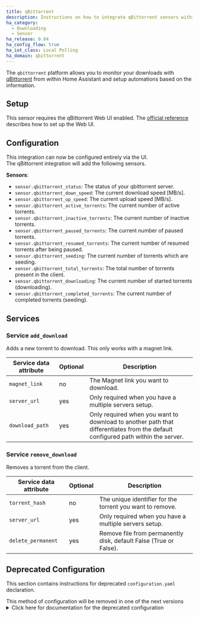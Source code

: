 ```yaml
---
title: qBittorrent
description: Instructions on how to integrate qBittorrent sensors within Home Assistant.
ha_category:
  - Downloading
  - Sensor
ha_release: 0.84
ha_config_flow: true
ha_iot_class: Local Polling
ha_domain: qbittorrent
---
```


The `qbittorrent` platform allows you to monitor your downloads with [qBittorrent](https://www.qbittorrent.org/) from within Home Assistant and setup automations based on the information.

## Setup

This sensor requires the qBittorrent Web UI enabled. The [official reference](https://github.com/qbittorrent/qBittorrent/wiki#webui-related) describes how to set up the Web UI.

## Configuration

This integration can now be configured entirely via the UI. <br>
The qBittorrent integration will add the following sensors.

**Sensors**:

- `sensor.qbittorrent_status`: The status of your qbittorrent server.
- `sensor.qbittorrent_down_speed`: The current download speed [MB/s].
- `sensor.qbittorrent_up_speed`: The current upload speed [MB/s].
- `sensor.qbittorrent_active_torrents`: The current number of active torrents.
- `sensor.qbittorrent_inactive_torrents`: The current number of inactive torrents.
- `sensor.qbittorrent_paused_torrents`: The current number of paused torrents.
- `sensor.qbittorrent_resumed_torrents`: The current number of resumed torrents after being paused.
- `sensor.qbittorrent_seeding`: The current number of torrents which are seeding.
- `sensor.qbittorrent_total_torrents`: The total number of torrents present in the client.
- `sensor.qbittorrent_downloading`: The current number of started torrents (downloading).
- `sensor.qbittorrent_completed_torrents`: The current number of completed torrents (seeding).

## Services

### Service `add_download`

Adds a new torrent to download. This only works with a magnet link.

| Service data attribute | Optional | Description |
| ---------------------- | -------- | ----------- |
| `magnet_link`    | no | The Magnet link you want to download.
| `server_url` | yes | Only required when you have a multiple servers setup.
| `download_path` | yes | Only required when you want to download to another path that differentiates from the default configured path within the server.

### Service `remove_download`

Removes a torrent from the client.

| Service data attribute | Optional | Description |
| ---------------------- | -------- | ----------- |
| `torrent_hash`    | no | The unique identifier for the torrent you want to remove.
| `server_url` | yes | Only required when you have a multiple servers setup.
| `delete_permanent` | yes | Remove file from permanently disk, default False (True or False).

## Deprecated Configuration

This section contains instructions for deprecated `configuration.yaml` declaration.

<div class='note warning'>
This method of configuration will be removed in one of the next versions
</div>

<details>
<summary>Click here for documentation for the deprecated configuration</summary>

## Old configuration

To enable this sensor, add the following lines to your `configuration.yaml`:

```yaml
# Example configuration.yaml entry
sensor:
  - platform: qbittorrent
    url: 'http://<hostname>:<port>'
    username: YOUR_USERNAME
    password: YOUR_PASSWORD
```

{% configuration %}
url:
  description: The URL of the Web UI of qBittorrent.
  required: true
  type: string
name:
  description: The name to use when displaying this qBittorrent instance.
  required: false
  type: string
username:
  description: The username of the Web UI of qBittorrent.
  required: true
  type: string
password:
  description: The password of the Web UI of qBittorrent.
  required: true
  type: string
{% endconfiguration %}